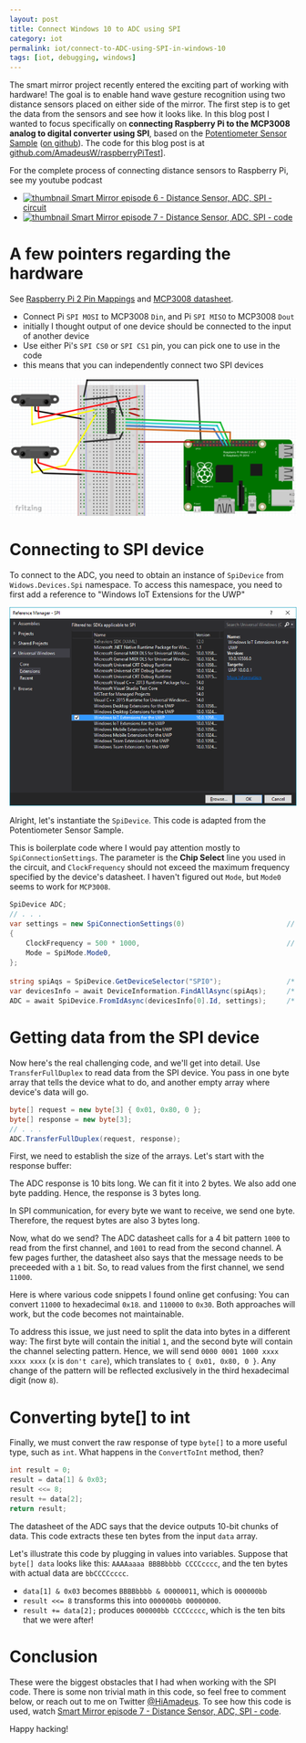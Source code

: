 ```yaml
---
layout: post
title: Connect Windows 10 to ADC using SPI
category: iot
permalink: iot/connect-to-ADC-using-SPI-in-windows-10
tags: [iot, debugging, windows]
---
```


The smart mirror project recently entered the exciting part of working with hardware! The goal is to enable hand wave gesture recognition using two distance sensors placed on either side of the mirror. The first step is to get the data from the sensors and see how it looks like. In this blog post I wanted to focus specifically on **connecting Raspberry Pi to the MCP3008 analog to digital converter using SPI**, based on the [Potentiometer Sensor Sample](https://ms-iot.github.io/content/en-US/win10/samples/Potentiometer.htm) ([on github](https://github.com/ms-iot/samples/tree/develop/PotentiometerSensor/CS)). The code for this blog post is at [github.com/AmadeusW/raspberryPiTest](https://github.com/AmadeusW/raspberryPiTest/)].

For the complete process of connecting distance sensors to Raspberry Pi, see my youtube podcast

* [![thumbnail](http://i.ytimg.com/vi/4mIuIHNF3JA/default.jpg) Smart Mirror episode 6 - Distance Sensor, ADC, SPI - circuit](http://youtu.be/4mIuIHNF3JA)
* [![thumbnail](http://i.ytimg.com/vi/dbNHNvUq2So/default.jpg) Smart Mirror episode 7 - Distance Sensor, ADC, SPI - code](https://youtu.be/dbNHNvUq2So)


# A few pointers regarding the hardware

See [Raspberry Pi 2 Pin Mappings](https://ms-iot.github.io/content/en-US/win10/samples/PinMappingsRPi2.htm) and [MCP3008 datasheet](http://ww1.microchip.com/downloads/en/DeviceDoc/21295d.pdf). 
 
* Connect Pi `SPI MOSI` to MCP3008 `Din`, and Pi `SPI MISO` to MCP3008 `Dout`
 * initially I thought output of one device should be connected to the input of another device
* Use either Pi's `SPI CS0` or `SPI CS1` pin, you can pick one to use in the code 
 * this means that you can independently connect two SPI devices

![circuit diagram](/blogData/connect-to-ADC-using-SPI-in-windows-10/circuit.png)

# Connecting to SPI device

To connect to the ADC, you need to obtain an instance of `SpiDevice` from `Widows.Devices.Spi` namespace. To access this namespace, you need to first add a reference to "Windows IoT Extensions for the UWP"

![adding a reference](/blogData/connect-to-ADC-using-SPI-in-windows-10/reference.png)

Alright, let's instantiate the `SpiDevice`. This code is adapted from the Potentiometer Sensor Sample.

This is boilerplate code where I would pay attention mostly to `SpiConnectionSettings`. The parameter is the **Chip Select** line you used in the circuit, and `ClockFrequency` should not exceed the maximum frequency specified by the device's datasheet. I haven't figured out `Mode`, but `Mode0` seems to work for `MCP3008`.

```csharp
SpiDevice ADC;
// . . .
var settings = new SpiConnectionSettings(0)                         // Chip Select line 0
{
    ClockFrequency = 500 * 1000,                                    // Don't exceed 3.6 MHz
    Mode = SpiMode.Mode0,
};

string spiAqs = SpiDevice.GetDeviceSelector("SPI0");                /* Find the selector string for the SPI bus controller          */
var devicesInfo = await DeviceInformation.FindAllAsync(spiAqs);     /* Find the SPI bus controller device with our selector string  */
ADC = await SpiDevice.FromIdAsync(devicesInfo[0].Id, settings);     /* Create an SpiDevice with our bus controller and SPI settings */
```

# Getting data from the SPI device

Now here's the real challenging code, and we'll get into detail. Use `TransferFullDuplex` to read data from the SPI device. You pass in one byte array that tells the device what to do, and another empty array where device's data will go.

```csharp
byte[] request = new byte[3] { 0x01, 0x80, 0 };
byte[] response = new byte[3];
// . . .        
ADC.TransferFullDuplex(request, response);
```

First, we need to establish the size of the arrays. Let's start with the response buffer: 

The ADC response is 10 bits long. We can fit it into 2 bytes. We also add one byte padding. Hence, the response is 3 bytes long.

In SPI communication, for every byte we want to receive, we send one byte. Therefore, the request bytes are also 3 bytes long.

Now, what do we send? The ADC datasheet calls for a 4 bit pattern `1000` to read from the first channel, and `1001` to read from the second channel.
A few pages further, the datasheet also says that the message needs to be preceeded with a `1` bit. So, to read values from the first channel, we send `11000`.

Here is where various code snippets I found online get confusing: You can convert `11000` to hexadecimal `0x18`. and `110000` to `0x30`. Both approaches will work, but the code becomes not maintainable.

To address this issue, we just need to split the data into bytes in a different way: The first byte will contain the initial `1`, and the second byte will contain the channel selecting pattern. Hence, we will send `0000 0001 1000 xxxx xxxx xxxx` (`x` is `don't care`), which translates to `{ 0x01, 0x80, 0 }`. Any change of the pattern will be reflected exclusively in the third hexadecimal digit (now `8`).


# Converting byte[] to int

Finally, we must convert the raw response of type `byte[]` to a more useful type, such as `int`. What happens in the `ConvertToInt` method, then?

```csharp
int result = 0;
result = data[1] & 0x03;
result <<= 8;
result += data[2];
return result;
```

The datasheet of the ADC says that the device outputs 10-bit chunks of data. This code extracts these ten bytes from the input `data` array.

Let's illustrate this code by plugging in values into variables. Suppose that `byte[] data` looks like this: `AAAAaaaa BBBBbbbb CCCCcccc`, and the ten bytes with actual data are `bbCCCCcccc`.

* `data[1] & 0x03` becomes `BBBBbbbb & 00000011`, which is `000000bb`
* `result <<= 8` transforms this into `000000bb 00000000`. 
* `result += data[2];` produces `000000bb CCCCcccc`, which is the ten bits that we were after!

# Conclusion

These were the biggest obstacles that I had when working with the SPI code. There is some non trivial math in this code, so feel free to comment below, or reach out to me on Twitter [@HiAmadeus](https://twitter.com/HiAmadeus). To see how this code is used, watch [Smart Mirror episode 7 - Distance Sensor, ADC, SPI - code](https://youtu.be/dbNHNvUq2So).

Happy hacking!
